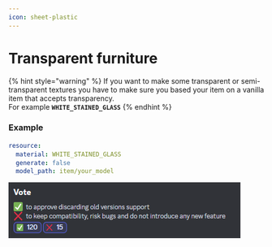 ```yaml
---
icon: sheet-plastic
---
```


# Transparent furniture

{% hint style="warning" %}
If you want to make some transparent or semi-transparent textures you have to make sure you based your item on a vanilla item that accepts transparency.\
For example **`WHITE_STAINED_GLASS`**
{% endhint %}

### Example

```yaml
resource:
  material: WHITE_STAINED_GLASS
  generate: false
  model_path: item/your_model
```

![Potion bottles with semi-transparency](<../../../.gitbook/assets/image (11).png>)
